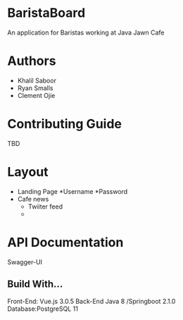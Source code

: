 # BaristaBoard
An application for Baristas working at Java Jawn Cafe

# Authors
* Khalil Saboor
* Ryan Smalls
* Clement Ojie

# Contributing Guide
TBD
# Layout 
* Landing Page
  *Username
  *Password
* Cafe news
  * Twiiter feed
  * 

# API Documentation
Swagger-UI


## Build With...
Front-End: Vue.js 3.0.5
Back-End Java 8 /Springboot 2.1.0
Database:PostgreSQL 11
